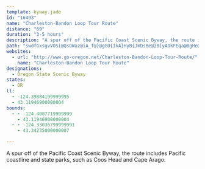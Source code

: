 ```yaml
---
template: byway.jade
id: "16493"
name: "Charleston-Bandon Loop Tour Route"
distance: "69"
duration: "3-5 hours"
description: "A spur off of the Pacific Coast Scenic Byway, the route includes Pacific coastline and state parks, such as Coos Head and Cape Arago."
path: "swdfGxsgvVOSi@QsGWaz@iA_f@}@gGU{IkA}HyB{JmDsBe@}B[yAOkFEqa@BgHe@iDq@gDeA}CwAyCkBsC}BmDoDaW_]_iAi}AoAJ}OkFcEaAmEq@_QyFiOqEmEkAkBYmEQua@_AqB[yGcDcC{@gCY_MP_XCmDDsDrA}WtOsB`A_AHuEOoFgAc@BiE`As]`Q{]hPk]tPsCzAoCjB}DrDaJfH_CfC_@PcDCs@Rg@b@[d@Ob@e@dESv@}@`CkAdBg@Ro@?_BGs@OyAaAoBSiDCs@Yi@g@_AsBs@kAeBmBcAs@mEuBaJkHyB{AaEsByEcBqJcBcQyD_@QYk@EyA]iAQUWG_AXcBdAu@t@gBv@eAlA_Bj@cArAi@fAy@|@k@Zs@N_@Q}AmB}I}GmBu@gJsBcCSOOi@i@m@kAk@mE_@y@WK{CD}BWo@NiAdAc@xAS`BiA~C_BtAm@Vq@l@iAYo@EY@SP[g@q@_Cu@aBUkA?uBn@wCT_@x@s@DgBx@y@\\qAt@[|@kCd@y@?_@s@_DEiBK]MQQAqC?c@Lg@^i@Di@QcAu@gCk@uEm@{AEcDeBe@s@iAqC[{@SWm@Mq@AOYDe@n@k@Zs@ReECmAKSUEoAJYY?_@`@q@RaA?k@EYs@mAYSuCy@][?a@HGxAKJYGe@}@s@IQD[RKlAETS?KK_@g@s@iAgAQcC]yAs@m@Us@e@e@wAUu@R_As@i@Li@`@U?sAyAcBu@iAsCwBeD{BaI}BoDc@_AeB}Fg@iCyCsHK_@?m@P}CAcAI}A_@mBcFaG}BmHmAgC_@aBKeAD_@~@kD|@iG@kBQgCZ{E?eB[yDg@kAq@m@q@?{Cd@wAFqGAsAK{B_AuHeCUOoCeEy@g@y@EgDl@iErBuHfFoCvAsAf@{Dx@{PhGiB\\cH@}AVm@\\k@z@]`BKvAUhNGjAa@zC}BlGy@dBiCxD_A~@i@NkKAiAX}CrBwE~Ge@`@m@XwHdCgNlBmCdAiANiAAsAYo@@sE|AgAKo@D_@L_BjAo@LiAm@gBgBm@_Aa@wAUkBCwDIwAiBgIeAuHg@mE[sAm@}@oE{CmA_@yQkCiE}@sDe@{GEyDr@}@Di@EyGyBw@q@u@aAiAwBYoA_@{Do@_Bo@s@qBwAk@q@aCiF{BaBqAo@sCb@aBIy@SqGaDmD_Di@mAEqCSwBCkEA_@UYcAKoAFm@NcAf@o@AuBq@?d@PtBAvAg@nDU~@H~BEf@OjAO^g@x@k@j@aEzBeAbAi@r@cAxB[bAYpBMfCVxDx@zC~ApCvHtJh@rAr@dEdBzOnCbN\\xCB~@SzC}Hpa@WlBOnDR|GbFnl@l@~Dt@`DnAxC`BfCrGnGbBv@tAEjDu@tAXxAn@h@b@Xf@XtEj@lAr@p@^Vh@?\\K`@e@Ru@JyBNeA\\q@d@e@rA_@r@XZ\\l@dAH`@FjA_BtJArBNdAtBzHb@lCNrBMjEB`B|@lCtB~Ct@^pBRpFLlHDrBQx@Hx@N~BvApN`Np@~@~AnClC`Gt@pAlXhZ~OjWr@~@hAx@t@Tx@H|Fe@vADlD^f@LjAv@xDfEbAJjAQ|BgBn@f@\\j@j@tCEj@Yl@_@Fe@j@y@|Dy@`B_@^s@?i@k@Ka@f@aKAYOYy@eA"
websites: 
  - url: "http://www.go-oregon.net/Charleston-Bandon-Loop-Tour-Route/"
    name: "Charleston-Bandon Loop Tour Route"
designations: 
  - Oregon State Scenic Byway
states: 
  - OR
ll: 
  - -124.39884199999995
  - 43.11946900000004
bounds: 
  - - -124.4007719999999
    - 43.11946900000004
  - - -124.33036799999991
    - 43.34235000000007

---
```


A spur off of the Pacific Coast Scenic Byway, the route includes Pacific coastline and state parks, such as Coos Head and Cape Arago.